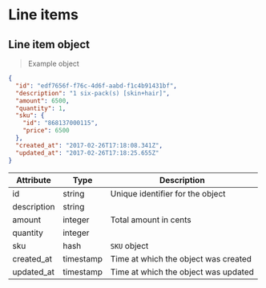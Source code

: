 # Line items

## Line item object

> Example object

```json
{
  "id": "edf7656f-f76c-4d6f-aabd-f1c4b91431bf",
  "description": "1 six-pack(s) [skin+hair]",
  "amount": 6500,
  "quantity": 1,
  "sku": {
    "id": "868137000115",
    "price": 6500
  },
  "created_at": "2017-02-26T17:18:08.341Z",
  "updated_at": "2017-02-26T17:18:25.655Z"
}
```

| Attribute  | Type     | Description |
| ---------- | -------- | ------------|
| id          | string   | Unique identifier for the object |
| description | string   | |
| amount      | integer  | Total amount in cents |
| quantity    | integer  |  |
| sku         | hash     | `SKU` object |
| created_at  | timestamp | Time at which the object was created |
| updated_at  | timestamp | Time at which the object was updated |
